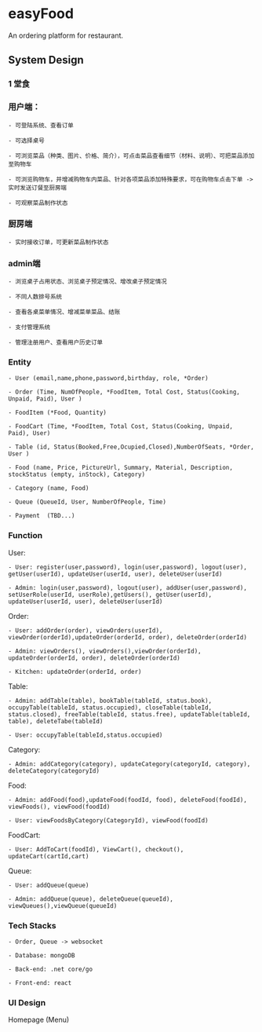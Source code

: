 # easyFood

An ordering platform for restaurant.

## System Design

### 1 堂食

### 用户端：

	- 可登陆系统、查看订单

	- 可选择桌号

	- 可浏览菜品（种类、图片、价格、简介），可点击菜品查看细节（材料、说明）、可把菜品添加至购物车

	- 可浏览购物车，并增减购物车内菜品、针对各项菜品添加特殊要求，可在购物车点击下单 ->实时发送订餐至厨房端

	- 可观察菜品制作状态

### 厨房端

	- 实时接收订单，可更新菜品制作状态

### admin端

	- 浏览桌子占用状态、浏览桌子预定情况、增改桌子预定情况

	- 不同人数排号系统

	- 查看各桌菜单情况、增减菜单菜品、结账

	- 支付管理系统

	- 管理注册用户、查看用户历史订单

### Entity

    - User (email,name,phone,password,birthday, role, *Order)

    - Order (Time, NumOfPeople, *FoodItem, Total Cost, Status(Cooking, Unpaid, Paid), User )

    - FoodItem (*Food, Quantity)

    - FoodCart (Time, *FoodItem, Total Cost, Status(Cooking, Unpaid, Paid), User)

    - Table (id, Status(Booked,Free,Ocupied,Closed),NumberOfSeats, *Order, User )

    - Food (name, Price, PictureUrl, Summary, Material, Description, stockStatus (empty, inStock), Category)

    - Category (name, Food)

    - Queue (QueueId, User, NumberOfPeople, Time)

    - Payment  (TBD...)

### Function

User:

	- User: register(user,password), login(user,password), logout(user), getUser(userId), updateUser(userId, user), deleteUser(userId)

	- Admin: login(user,password), logout(user), addUser(user,password), setUserRole(userId, userRole),getUsers(), getUser(userId), updateUser(userId, user), deleteUser(userId)
 
Order:

	- User: addOrder(order), viewOrders(userId), viewOrder(orderId),updateOrder(orderId, order), deleteOrder(orderId)

	- Admin: viewOrders(), viewOrders(),viewOrder(orderId), updateOrder(orderId, order), deleteOrder(orderId)

	- Kitchen: updateOrder(orderId, order)

Table:

	- Admin: addTable(table), bookTable(tableId, status.book), occupyTable(tableId, status.occupied), closeTable(tableId, status.closed), freeTable(tableId, status.free), updateTable(tableId, table), deleteTabe(tableId)

	- User: occupyTable(tableId,status.occupied)

Category:

	- Admin: addCategory(category), updateCategory(categoryId, category), deleteCategory(categoryId)

Food:

	- Admin: addFood(food),updateFood(foodId, food), deleteFood(foodId), viewFoods(), viewFood(foodId)

	- User: viewFoodsByCategory(CategoryId), viewFood(foodId)

FoodCart:

	- User: AddToCart(foodId), ViewCart(), checkout(), updateCart(cartId,cart)

Queue:

	- User: addQueue(queue)

	- Admin: addQueue(queue), deleteQueue(queueId), viewQueues(),viewQueue(queueId)
	

### Tech Stacks

    - Order, Queue -> websocket
    
    - Database: mongoDB

    - Back-end: .net core/go

    - Front-end: react

### UI Design

Homepage (Menu)
